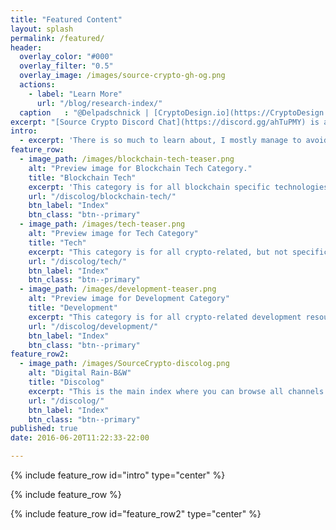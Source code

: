 ```yaml
---
title: "Featured Content"
layout: splash
permalink: /featured/
header:
  overlay_color: "#000"
  overlay_filter: "0.5"
  overlay_image: /images/source-crypto-gh-og.png
  actions:
    - label: "Learn More"
      url: "/blog/research-index/"
  caption   : "@Delpadschnick | [CryptoDesign.io](https://CryptoDesign.io)"
excerpt: "[Source Crypto Discord Chat](https://discord.gg/ahTuPMY) is a landing pad.. I drop links there on the fly, occasionaly exporting and publishing the [channels](/discolog/) here. The next step is to systematically build better, more organized resources with the server as a starting point."
intro: 
  - excerpt: 'There is so much to learn about, I mostly manage to avoid thinking about scammy stuff and icos, and really whatever you are hyped about, I probably don't care. So the application section is in rough shape.. I don't spend a lot of time there. Tech, History, Development, Webwork. I care about real web technologies.'
feature_row:
  - image_path: /images/blockchain-tech-teaser.png
    alt: "Preview image for Blockchain Tech Category."
    title: "Blockchain Tech"
    excerpt: 'This category is for all blockchain specific technologies.'
    url: "/discolog/blockchain-tech/"
    btn_label: "Index"
    btn_class: "btn--primary"
  - image_path: /images/tech-teaser.png
    alt: "Preview image for Tech Category"
    title: "Tech"
    excerpt: "This category is for all crypto-related, but not specific to blockchain."
    url: "/discolog/tech/"
    btn_label: "Index"
    btn_class: "btn--primary"
  - image_path: /images/development-teaser.png
    alt: "Preview image for Development Category"
    title: "Development"
    excerpt: "This category is for all crypto-related development resources, along with some general dev resources for beginners."
    url: "/discolog/development/"
    btn_label: "Index"
    btn_class: "btn--primary"
feature_row2:
  - image_path: /images/SourceCrypto-discolog.png
    alt: "Digital Rain-B&W"
    title: "Discolog"
    excerpt: "This is the main index where you can browse all channels of the discord server in one space."
    url: "/discolog/"
    btn_label: "Index"
    btn_class: "btn--primary"
published: true
date: 2016-06-20T11:22:33-22:00

---
```


{% include feature_row id="intro" type="center" %}

{% include feature_row %}

{% include feature_row id="feature_row2" type="center" %}
